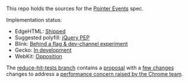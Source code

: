 This repo holds the sources for the [Pointer Events](https://w3c.github.io/pointerevents/) spec.

Implementation status:
- EdgeHTML: [Shipped](https://developer.microsoft.com/en-us/microsoft-edge/platform/status/pointerevents)
- Suggested polyfill: [jQuery PEP](https://github.com/jquery/PEP)
- Blink: [Behind a flag & dev-channel experiment](https://www.chromestatus.com/features/4504699138998272)
- Gecko: [In development](https://platform-status.mozilla.org/#pointer-events)
- WebKit: [Opposition](https://lists.webkit.org/pipermail/webkit-dev/2012-December/023050.html)

The [reduce-hit-tests branch](https://github.com/w3c/pointerevents/tree/reduce-hit-tests) contains a [proposal](https://rawgit.com/w3c/pointerevents/reduce-hit-tests/index.html#implicit-pointer-capture) with a [few changes](https://github.com/w3c/pointerevents/compare/gh-pages...reduce-hit-tests) changes to address a [performance concern raised by the Chrome team](https://github.com/w3c/pointerevents/issues/8). 
   

